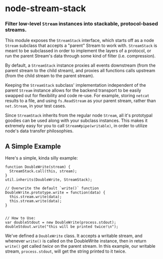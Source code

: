 node-stream-stack
=================
### Filter low-level `Stream` instances into stackable, protocol-based streams.

This module exposes the `StreamStack` interface, which starts off as a node
`Stream` subclass that accepts a "parent" Stream to work with. `StreamStack` is
meant to be subclassed in order to implement the layers of a protocol, or run the
parent Stream's data through some kind of filter (i.e. compression).

By default, a `StreamStack` instance proxies all events downstream (from the
parent stream to the child stream), and proxies all functions calls upstream
(from the child stream to the parent stream).

Keeping the `StreamStack` subclass' implementation independent of the parent
`Stream` instance allows for the backend transport to be easily swapped out
for flexibility and code re-use. For example, storing `netcat` results to a file,
and using `fs.ReadStream` as your parent stream, rather than `net.Stream`, in your
test cases.

Since `StreamStack` inherits from the regular node `Stream`, all it's prototypal
goodies can be used along with your subclass instances. This makes it extremely
easy for you to call `Stream#pipe(writable)`, in order to utilize node's data
transfer philosophies.


A Simple Example
----------------

Here's a simple, kinda silly example:

    function DoubleWrite(stream) {
      StreamStack.call(this, stream);
    }
    util.inherits(DoubleWrite, StreamStack);

    // Overwrite the default `write()` function
    DoubleWrite.prototype.write = function(data) {
      this.stream.write(data);
      this.stream.write(data);
    }


    // How to Use:
    var doubleStdout = new DoubleWrite(process.stdout);
    doubleStdout.write("this will be printed twice!\n");

We've defined a `DoubleWrite` class. It accepts a writable stream, and
whenever `write()` is called on the DoubleWrite instance, then in return
`write()` get called _twice_ on the parent stream. In this example, our
writable stream, `process.stdout`, will get the string printed to it twice.
